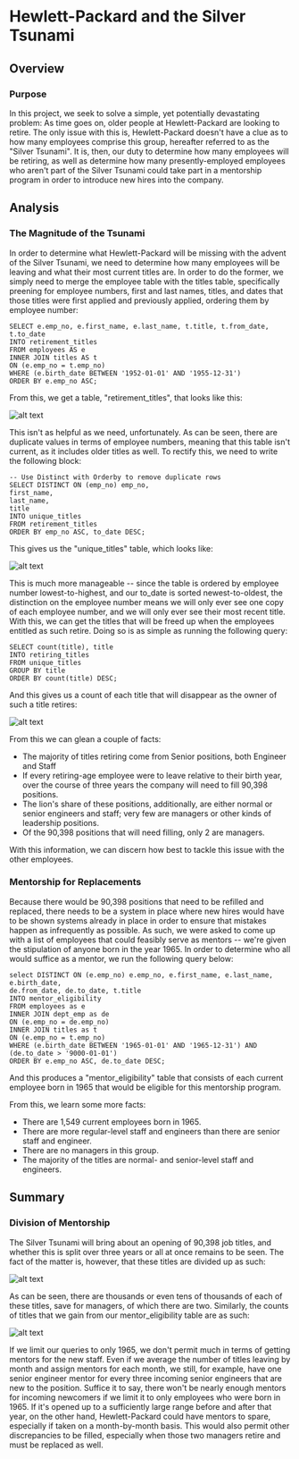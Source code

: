 # Hewlett-Packard and the Silver Tsunami

## Overview

### Purpose

In this project, we seek to solve a simple, yet potentially devastating problem: As time goes on, older people at Hewlett-Packard are looking to retire. The only issue with this is, Hewlett-Packard doesn't have a clue as to how many employees comprise this group, hereafter referred to as the "Silver Tsunami". It is, then, our duty to determine how many employees will be retiring, as well as determine how many presently-employed employees who aren't part of the Silver Tsunami could take part in a mentorship program in order to introduce new hires into the company.

## Analysis

### The Magnitude of the Tsunami

In order to determine what Hewlett-Packard will be missing with the advent of the Silver Tsunami, we need to determine how many employees will be leaving and what their most current titles are. In order to do the former, we simply need to merge the 	employee table with the titles table, specifically preening for employee numbers, first and last names, titles, and dates that those titles were first applied and previously applied, ordering them by employee number:

```
SELECT e.emp_no, e.first_name, e.last_name, t.title, t.from_date, t.to_date
INTO retirement_titles
FROM employees AS e
INNER JOIN titles AS t
ON (e.emp_no = t.emp_no)
WHERE (e.birth_date BETWEEN '1952-01-01' AND '1955-12-31')
ORDER BY e.emp_no ASC;
```

From this, we get a table, "retirement_titles", that looks like this:

![alt text](https://github.com/SirNancyTheNegative/Hewlett-Packard_Analysis/tree/main/Resources/retirement_titles.png "")

This isn't as helpful as we need, unfortunately. As can be seen, there are duplicate values in terms of employee numbers, meaning that this table isn't current, as it includes older titles as well. To rectify this, we need to write the following block:

```
-- Use Distinct with Orderby to remove duplicate rows
SELECT DISTINCT ON (emp_no) emp_no,
first_name,
last_name,
title
INTO unique_titles
FROM retirement_titles
ORDER BY emp_no ASC, to_date DESC;
```

This gives us the "unique_titles" table, which looks like:

![alt  text](https://github.com/SirNancyTheNegative/Hewlett-Packard_Analysis/tree/main/Resources/unique_titles.png "")

This is much more manageable -- since the table is ordered by employee number lowest-to-highest, and our to_date is sorted newest-to-oldest, the distinction on the employee number means we will only ever see one copy of each employee number, and we will only ever see their most recent title. With this, we can get the titles that will be freed up when the employees entitled as such retire. Doing so is as simple as running the following query:

```
SELECT count(title), title
INTO retiring_titles
FROM unique_titles
GROUP BY title
ORDER BY count(title) DESC;
```

And this gives us a count of each title that will disappear as the owner of such a title retires:

![alt  text](https://github.com/SirNancyTheNegative/Hewlett-Packard_Analysis/tree/main/Resources/retiring_titles.png "")

From this we can glean a couple of facts:
* The majority of titles retiring come from Senior positions, both Engineer and Staff
* If every retiring-age employee were to leave relative to their birth year, over the course of three years the company will need to fill 90,398 positions.
* The lion's share of these positions, additionally, are either normal or senior engineers and staff; very few are managers or other kinds of leadership positions.
* Of the 90,398 positions that will need filling, only 2 are managers.

With this information, we can discern how best to tackle this issue with the other employees.

### Mentorship for Replacements

Because there would be 90,398 positions that need to be refilled and replaced, there needs to be a system in place where new hires would have to be shown systems already in place in order to ensure that mistakes happen as infrequently as possible. As such, we were asked to come up with a list of employees that could feasibly serve as mentors -- we're given the stipulation of anyone born in the year 1965. In order to determine who all would suffice as a mentor, we run the following query below:

```
select DISTINCT ON (e.emp_no) e.emp_no, e.first_name, e.last_name, e.birth_date, 
de.from_date, de.to_date, t.title
INTO mentor_eligibility
FROM employees as e
INNER JOIN dept_emp as de
ON (e.emp_no = de.emp_no)
INNER JOIN titles as t
ON (e.emp_no = t.emp_no)
WHERE (e.birth_date BETWEEN '1965-01-01' AND '1965-12-31') AND (de.to_date > '9000-01-01')
ORDER BY e.emp_no ASC, de.to_date DESC;
```

And this produces a "mentor_eligibility" table that consists of each current employee born in 1965 that would be eligible for this mentorship program.

From this, we learn some more facts:
* There are 1,549 current employees born in 1965.
* There are more regular-level staff and engineers than there are senior staff and engineer.
* There are no managers in this group.
* The majority of the titles are normal- and senior-level staff and engineers.

## Summary

### Division of Mentorship

The Silver Tsunami will bring about an opening of 90,398 job titles, and whether this is split over three years or all at once remains to be seen. The fact of the matter is, however, that these titles are divided up as such:

![alt  text](https://github.com/SirNancyTheNegative/Hewlett-Packard_Analysis/tree/main/Resources/retiring_titles.png "")

As can be seen, there are thousands or even tens of thousands of each of these titles, save for managers, of which there are two. Similarly, the counts of titles that we gain from our mentor_eligibility table are as such:

![alt text](https://github.com/SirNancyTheNegative/Hewlett-Packard_Analysis/tree/main/Resources/counts_of_mentors.png "")

If we limit our queries to only 1965, we don't permit much in terms of getting mentors for the new staff. Even if we average the number of titles leaving by month and assign mentors for each month, we still, for example, have one senior engineer mentor for every three incoming senior engineers that are new to the position. Suffice it to say, there won't be nearly enough mentors for incoming newcomers if we limit it to only employees who were born in 1965. If it's opened up to a sufficiently large range before and after that year, on the other hand, Hewlett-Packard could have mentors to spare, especially if taken on a month-by-month basis. This would also permit other discrepancies to be filled, especially when those two managers retire and must be replaced as well.